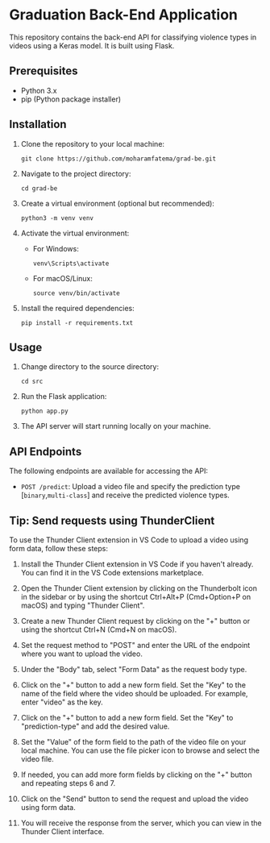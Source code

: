 # Graduation Back-End Application

This repository contains the back-end API for classifying violence types in videos using a Keras model. It is built using Flask.

## Prerequisites

- Python 3.x
- pip (Python package installer)

## Installation

1. Clone the repository to your local machine:
   ```
   git clone https://github.com/moharamfatema/grad-be.git
   ```

2. Navigate to the project directory:
   ```
   cd grad-be
   ```

3. Create a virtual environment (optional but recommended):
   ```
   python3 -m venv venv
   ```

4. Activate the virtual environment:
   - For Windows:
     ```
     venv\Scripts\activate
     ```
   - For macOS/Linux:
     ```
     source venv/bin/activate
     ```

5. Install the required dependencies:
   ```
   pip install -r requirements.txt
   ```

## Usage

1. Change directory to the source directory:
   ```
   cd src
   ```

2. Run the Flask application:
   ```
   python app.py
   ```

3. The API server will start running locally on your machine.

## API Endpoints

The following endpoints are available for accessing the API:

- `POST /predict`: Upload a video file and specify the prediction type [`binary`,`multi-class`] and receive the predicted violence types.

## Tip: Send requests using ThunderClient

To use the Thunder Client extension in VS Code to upload a video using form data, follow these steps:

1. Install the Thunder Client extension in VS Code if you haven't already. You can find it in the VS Code extensions marketplace.

2. Open the Thunder Client extension by clicking on the Thunderbolt icon in the sidebar or by using the shortcut Ctrl+Alt+P (Cmd+Option+P on macOS) and typing "Thunder Client".

3. Create a new Thunder Client request by clicking on the "+" button or using the shortcut Ctrl+N (Cmd+N on macOS).

4. Set the request method to "POST" and enter the URL of the endpoint where you want to upload the video.

5. Under the "Body" tab, select "Form Data" as the request body type.

6. Click on the "+" button to add a new form field. Set the "Key" to the name of the field where the video should be uploaded. For example, enter "video" as the key.

8. Click on the "+" button to add a new form field. Set the "Key" to "prediction-type" and add the desired value.

7. Set the "Value" of the form field to the path of the video file on your local machine. You can use the file picker icon to browse and select the video file.

8. If needed, you can add more form fields by clicking on the "+" button and repeating steps 6 and 7.

9. Click on the "Send" button to send the request and upload the video using form data.

10. You will receive the response from the server, which you can view in the Thunder Client interface.
